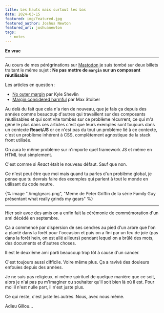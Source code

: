 ```yaml
---
title: Les hauts mais surtout les bas
date: 2024-03-15
featured: img/featured.jpg
featured_author: Joshua Newton
featured_url: joshuanewton
tags:
  - notes
---
```


**En vrac**

---

Au cours de mes pérégrinations sur [Mastodon](https://mamot.fr/@GoOz) je suis tombé sur deux billets traitant le même sujet : **Ne pas mettre de `margin` sur un composant réutilisable**

Les articles en question :

- [No outer margin](https://kyleshevlin.com/no-outer-margin/) par Kyle Shevlin
- [Margin considered harmful](https://mxstbr.com/thoughts/margin/) par Max Stoiber

Au delà du fait que cela n'a rien de nouveau, que je fais ça depuis des années comme beaucoup d'autres qui travaillent sur des composants réutilisables et qui sont vite tombés sur ce problème récurrent, ce qui m'a gêné le plus dans ces articles c'est que leurs exemples sont toujours dans un contexte **React/JS** or ce n'est pas du tout un problème lié à ce contexte, c'est un problème inhérent à CSS, complètement agnostique de la stack front utilisée.

On aura le même problème sur n'importe quel framework JS et même en HTML tout simplement.

C'est comme si _React_ était le nouveau défaut. Sauf que non.

Ce n'est peut être que moi mais quand tu parles d'un problème global, je pense que tu devrais faire des exemples qui parlent à tout le monde en utilisant du code neutre.

{% image "./img/gears.png", "Meme de Peter Griffin de la série Family Guy présentant what really grinds my gears" %}

---

Hier soir avec des amis on a enfin fait la cérémonie de commémoration d'un ami décédé en septembre.

Ça a commencé par dispersion de ses cendres au pied d'un arbre que l'on a planté dans la forêt pour l'occasion et puis on a fini par un feu de joie (pas dans la forêt hein, on est allé ailleurs) pendant lequel on a brûlé des mots, des documents et d'autres choses.

Il est le deuxième ami parti beaucoup trop tôt à cause d'un cancer.

C'est toujours aussi difficile. Voire même plus. Ça a ravivé des douleurs enfouies depuis des années.

Je ne suis pas religieux, ni même spirituel de quelque manière que ce soit, alors je n'ai pas pu m'imaginer ou souhaiter qu'il soit bien là où il est. Pour moi il n'est nulle part, il n'est juste plus.

Ce qui reste, c'est juste les autres. Nous, avec nous même.

Adieu Gillou…
